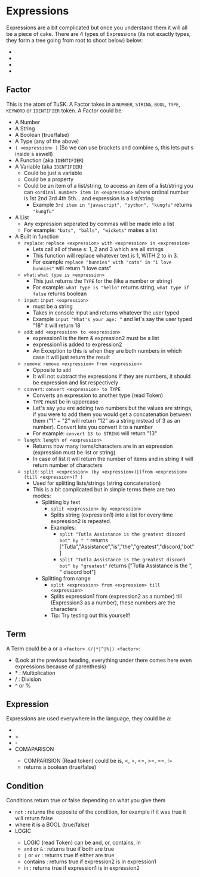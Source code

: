 # Expressions

Expressions are a bit complicated but once you understand them it will all be a piece of cake. There are 4 types of Expressions (its not exactly types, they form a tree going from root to shoot below) below:

- <factor>
- <term>
- <expression>
- <condition>

## Factor

This is the atom of TuSK. A Factor takes in a `NUMBER`, `STRING`, `BOOL`, `TYPE`, `KEYWORD` or `IDENTIFIER` token. A Factor could be:

- A Number
- A String
- A Boolean (true/false)
- A Type (any of the above)
- `( <expression> )` (So we can use brackets and combine <expression>s, this lets put <expression>s inside <expression>s aswell)
- A Function (aka `IDENTIFIER`)
- A Variable (aka `IDENTIFIER`)
  - Could be just a variable
  - Could be a property
  - Could be an item of a list/string, to access an item of a list/string you can `<ordinal number> item in <expression>` where ordinal number is 1st 2nd 3rd 4th 5th... and expression is a list/string
    - Example `3rd item in "javascript", "python", "kungfu"` returns `"kungfu"`
- A List 
  - Any expression seperated by commas will be made into a list
  - For example: `"bats", "balls", "wickets"` makes a list
- A Built in function
  - `replace`: `replace <expression> with <expression> in <expression>` 
    - Lets call all of these <expression>s: <expression> 1, 2 and 3 which are all strings
    - This function will replace whatever text is <expression>1, WITH <expression>2 to in <expression>3. 
    - For example `replace "bunnies" with "cats" in "i love bunnies"` will return "i love cats"
  - `what`: `what type is <expression>`
    - This just returns the `TYPE` for the <expression> (like a number or string)
    - For example: `what type is "hello"` returns string, `what type if false` returns boolean
  - `input`: `input <expression> `
    - <expression> must be a string
    - Takes in console input and returns whatever the user typed
    - Example `input "What's your age: "` and let's say the user typed "18" it will return 18
  - `add`: `add <expression> to <expression>`
    - expression1 is the item & expression2 must be a list
    - expression1 is added to expression2 
    - An Exception to this is when they are both numbers in which case it will just return the result
  - `remove`: `remove <expression> from <expression>`
    - Opposite to `add`
    - It will not subtract the expressions if they are numbers, it should be expression and list respectively
  - `convert`: `convert <expression> to TYPE`
    - Converts an expression to another type (read Token)
    - `TYPE` must be in uppercase
    - Let's say you ere adding two numbers but the values are strings, if you were to add them you would get a concatenation between them ("1" + "2" will return "12" as a string instead of 3 as an number). Convert lets you convert it to a number
    - For example: `convert 13 to STRING` will return "13"
  - `length`: `length of <expression>`
    - Returns how many items/characters are in an expression (expression must be list or string)
    - In case of list it will return the number of items and in string it will return number of characters
  - `split`: `split <expression> (by <expression>)|(from <expression> (till <expression>)? )`
    - Used for splitting lists/strings (string concatenation)
    - This is a bit complicated but in simple terms there are two modes:
      - Splitting by text
        - `split <expression> by <expression>`
        - Splits string (expression1) into a list for every time expression2 is repeated. 
        - Examples:
          - `split "Tutla Assistance is the greatest discord bot" by " "` returns ["Tutla","Assistance","is","the","greatest","discord,"bot"]
          - `split "Tutla Assistance is the greatest discord bot" by "greatest"` returns ["Tutla Assistance is the ", " discord bot"]
      - Splitting from range
        - `split <expression> from <expression> till <expression>`
        - Splits expression1 from (expression2 as a number) till (Expression3 as a number), these numbers are the characters
        - Tip: Try testing out this yourself!
  
## Term

A Term could be a <factor> or a `<factor> (/|*|^|%|) <factor>`:

- <factor> (Look at the previous heading, everything under there comes here even expressions because of parenthesis)
- <factor> * <factor>: Multiplication
- <factor> / <factor>: Division
- <factor> ^ <factor> or <factor> % <factor>
  
## Expression

Expressions are used everywhere in the language, they could be a:

- <term>
- <term> + <expression>
- <term> - <expression>
- <term> COMAPARISON <expression>
  - COMPARISION (Read token) could be is, <, >, <=, >=, ==, !=
  - returns a boolean (true/false)

## Condition

Conditions return true or false depending on what you give them

- `not` <condition>: returns the opposite of the condition, for example if it was true it will return false
- <expression> where it is a BOOL (true/false)
- <expression> LOGIC <expression>
  - LOGIC (read Token) can be and, or, contains, in
  - <expression> `and` or `&` <expression>: returns true if both are true
  - <expression> `|` or `or` <expression>: returns true if either are true
  - <expression> contains <expression>: returns true if expression2 is in expression1
  - <expression> in <expression>: returns true if expression1 is in expression2
  